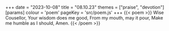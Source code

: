 +++
date = "2023-10-08"
title = "08.10.23"
themes = ["praise", "devotion"]
[params]
  colour = 'poem'
  pageKey = 'src/poem.js'
+++
{{< poem >}}
Wise Cousellor,
Your wisdom does me good,
From my mouth, may it pour,
Make me humble as I should,
Amen.
{{< /poem >}}